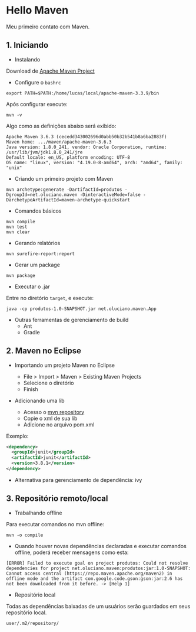 # Hello Maven

Meu primeiro contato com Maven.

## 1. Iniciando

- Instalando

Download de [Apache Maven Project](https://maven.apache.org/download.cgi)

- Configure o `bashrc`

```
export PATH=$PATH:/home/lucas/local/apache-maven-3.3.9/bin
```

Após configurar execute:

```
mvn -v
```

Algo como as definições abaixo será exibido:

```
Apache Maven 3.6.3 (cecedd343002696d0abb50b32b541b8a6ba2883f)
Maven home: .../maven/apache-maven-3.6.3
Java version: 1.8.0_241, vendor: Oracle Corporation, runtime: /usr/lib/jvm/jdk1.8.0_241/jre
Default locale: en_US, platform encoding: UTF-8
OS name: "linux", version: "4.19.0-8-amd64", arch: "amd64", family: "unix"
```

- Criando um primeiro projeto com Maven

```
mvn archetype:generate -DartifactId=produtos -DgroupId=net.oluciano.maven -DinteractiveMode=false -DarchetypeArtifactId=maven-archetype-quickstart
```

- Comandos básicos

```
mvn compile
mvn test
mvn clear
```

- Gerando relatórios

```
mvn surefire-report:report
```

- Gerar um package

```
mvn package
```

- Executar o .jar

Entre no diretório `target`, e execute:

```
java -cp produtos-1.0-SNAPSHOT.jar net.oluciano.maven.App
```

- Outras ferramentas de gerenciamento de build
	- Ant
	- Gradle

## 2. Maven no Eclipse

- Importando um projeto Maven no Eclipse
	- File > Import > Maven > Existing Maven Projects
	- Selecione o diretório
	- Finish

- Adicionando uma lib
	- Acesso o [mvn repository](http://mvnrepository.com/)
	- Copie o xml de sua lib
	- Adicione no arquivo pom.xml

Exemplo: 

```xml
<dependency>
  <groupId>junit</groupId>
  <artifactId>junit</artifactId>
  <version>3.8.1</version>
</dependency>
```

- Alternativa para gerenciamento de dependência: ivy

## 3. Repositório remoto/local

- Trabalhando offline

Para executar comandos no mvn offline:

```
mvn -o compile
```

- Quando houver novas dependências declaradas e executar comandos offline, 
poderá receber mensagens como esta:

```
[ERROR] Failed to execute goal on project produtos: Could not resolve dependencies for project net.oluciano.maven:produtos:jar:1.0-SNAPSHOT: Cannot access central (https://repo.maven.apache.org/maven2) in offline mode and the artifact com.google.code.gson:gson:jar:2.6 has not been downloaded from it before. -> [Help 1]
```

- Repositório local

Todas as dependências baixadas de um usuários serão guardados em seus 
repositório local.

```
user/.m2/repository/
```

